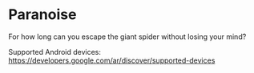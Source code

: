 # Paranoise

For how long can you escape the giant spider without losing your mind?

Supported Android devices: https://developers.google.com/ar/discover/supported-devices
